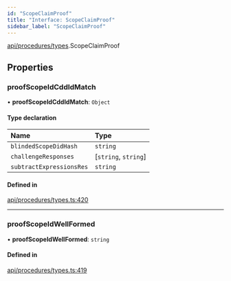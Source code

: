 ```yaml
---
id: "ScopeClaimProof"
title: "Interface: ScopeClaimProof"
sidebar_label: "ScopeClaimProof"
---
```


[api/procedures/types](../../../../../modules/API/Procedures/Types/Types.md).ScopeClaimProof

## Properties

### proofScopeIdCddIdMatch

• **proofScopeIdCddIdMatch**: `Object`

#### Type declaration

| Name | Type |
| :------ | :------ |
| `blindedScopeDidHash` | `string` |
| `challengeResponses` | [`string`, `string`] |
| `subtractExpressionsRes` | `string` |

#### Defined in

[api/procedures/types.ts:420](https://github.com/PolymeshAssociation/polymesh-sdk/blob/372a67e5d/src/api/procedures/types.ts#L420)

___

### proofScopeIdWellFormed

• **proofScopeIdWellFormed**: `string`

#### Defined in

[api/procedures/types.ts:419](https://github.com/PolymeshAssociation/polymesh-sdk/blob/372a67e5d/src/api/procedures/types.ts#L419)
